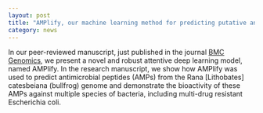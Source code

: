 ```yaml
---  
layout: post  
title: "AMPlify, our machine learning method for predicting putative antimicrobial peptides is published"
category: news  
---  
```


In our peer-reviewed manuscript, just published in the journal [BMC Genomics](https://doi.org/10.1186/s12864-022-08310-4), we present a novel and robust attentive deep learning model, named AMPlify. In the research manuscript, we show how AMPlify was used to predict antimicrobial peptides (AMPs) from the Rana [Lithobates] catesbeiana (bullfrog) genome and demonstrate the bioactivity of these AMPs against multiple species of bacteria, including multi-drug resistant Escherichia coli.

